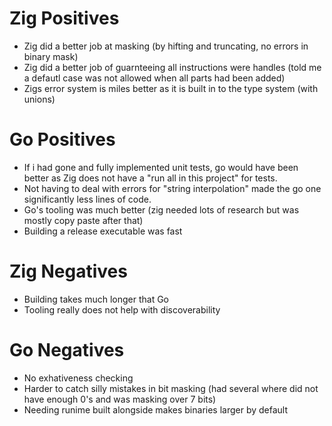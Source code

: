 # Zig Positives
- Zig did a better job at masking (by hifting and truncating, no errors in binary mask)
- Zig did a better job of guarnteeing all instructions were handles (told me a defautl case was not allowed when all parts had been added)
- Zigs error system is miles better as it is built in to the type system (with unions)

# Go Positives
- If i had gone and fully implemented unit tests, go would have been better as Zig does not have a "run all in this project" for tests.
- Not having to deal with errors for "string interpolation" made the go one significantly less lines of code.
- Go's tooling was much better (zig needed lots of research but was mostly copy paste after that)
- Building a release executable was fast


# Zig Negatives
- Building takes much longer that Go
- Tooling really does not help with discoverability

# Go Negatives
- No exhativeness checking
- Harder to catch silly mistakes in bit masking (had several where did not have enough 0's and was masking over 7 bits)
- Needing runime built alongside makes binaries larger by default

